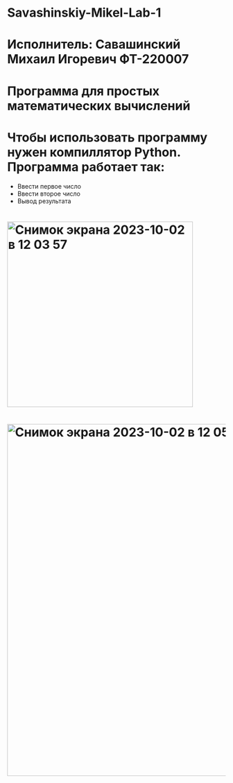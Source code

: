 # Savashinskiy-Mikel-Lab-1
# Исполнитель: Савашинский Михаил Игоревич ФТ-220007
# Программа для простых математических вычислений
# Чтобы использовать программу нужен компиллятор Python. Программа работает так:
- Ввести первое число
- Ввести второе число
- Вывод результата
# <img width="428" alt="Снимок экрана 2023-10-02 в 12 03 57" src="https://github.com/misshasavvash/Savashinskiy-Mikel-Lab-1/assets/146664036/50dfc221-e209-4f17-8ad3-4cfcb51f9852">
# <img width="812" alt="Снимок экрана 2023-10-02 в 12 05 28" src="https://github.com/misshasavvash/Savashinskiy-Mikel-Lab-1/assets/146664036/ae74df4d-f6b3-48e4-8bbf-c6c5350fe695">

